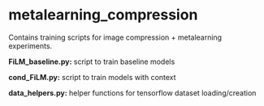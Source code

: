 # metalearning_compression

Contains training scripts for image compression + metalearning experiments. 

**FiLM_baseline.py:** script to train baseline models 

**cond_FiLM.py:** script to train models with context

**data_helpers.py:** helper functions for tensorflow dataset loading/creation

